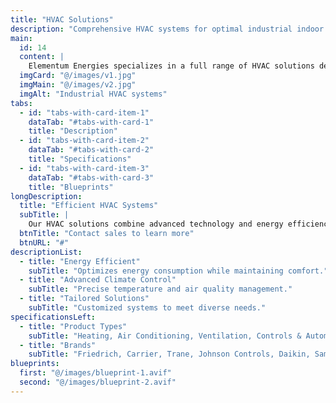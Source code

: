 ```yaml
---
title: "HVAC Solutions"
description: "Comprehensive HVAC systems for optimal industrial indoor environments."
main:
  id: 14
  content: |
    Elementum Energies specializes in a full range of HVAC solutions designed to enhance indoor comfort, efficiency, and air quality. Our systems cater to residential, commercial, and industrial applications.
  imgCard: "@/images/v1.jpg"
  imgMain: "@/images/v2.jpg"
  imgAlt: "Industrial HVAC systems"
tabs:
  - id: "tabs-with-card-item-1"
    dataTab: "#tabs-with-card-1"
    title: "Description"
  - id: "tabs-with-card-item-2"
    dataTab: "#tabs-with-card-2"
    title: "Specifications"
  - id: "tabs-with-card-item-3"
    dataTab: "#tabs-with-card-3"
    title: "Blueprints"
longDescription:
  title: "Efficient HVAC Systems"
  subTitle: |
    Our HVAC solutions combine advanced technology and energy efficiency to deliver optimal indoor environments for industrial settings.
  btnTitle: "Contact sales to learn more"
  btnURL: "#"
descriptionList:
  - title: "Energy Efficient"
    subTitle: "Optimizes energy consumption while maintaining comfort."
  - title: "Advanced Climate Control"
    subTitle: "Precise temperature and air quality management."
  - title: "Tailored Solutions"
    subTitle: "Customized systems to meet diverse needs."
specificationsLeft:
  - title: "Product Types"
    subTitle: "Heating, Air Conditioning, Ventilation, Controls & Automation"
  - title: "Brands"
    subTitle: "Friedrich, Carrier, Trane, Johnson Controls, Daikin, Samsung, LG, Mitsubishi"
blueprints:
  first: "@/images/blueprint-1.avif"
  second: "@/images/blueprint-2.avif"
---
```

